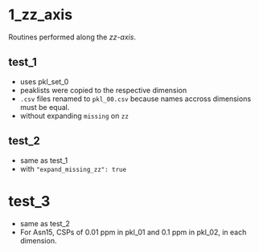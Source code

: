 # 1_zz_axis

Routines performed along the _zz-axis_.

## test_1

- uses pkl_set_0
- peaklists were copied to the respective dimension
- `.csv` files renamed to `pkl_00.csv` because names accross dimensions must be equal.
- without expanding `missing` on `zz`

## test_2

- same as test_1
- with `"expand_missing_zz": true`

# test_3

- same as test_2
- For Asn15, CSPs of 0.01 ppm in pkl_01 and 0.1 ppm in pkl_02, in each dimension.
